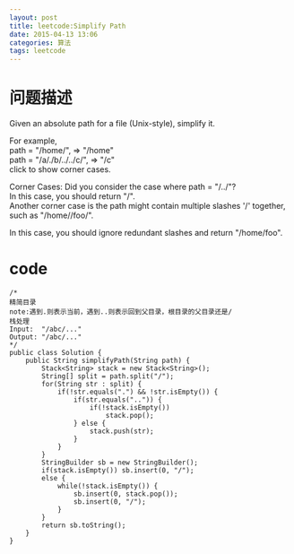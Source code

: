 ```yaml
---
layout: post
title: leetcode:Simplify Path
date: 2015-04-13 13:06
categories: 算法
tags: leetcode
---
```


# 问题描述

Given an absolute path for a file (Unix-style), simplify it.

For example,  
path = "/home/", => "/home"  
path = "/a/./b/../../c/", => "/c"  
click to show corner cases.

Corner Cases:
Did you consider the case where path = "/../"?  
In this case, you should return "/".  
Another corner case is the path might contain multiple slashes '/' together, such as "/home//foo/".

In this case, you should ignore redundant slashes and return "/home/foo".

# code

```
/*
精简目录
note:遇到.则表示当前，遇到..则表示回到父目录，根目录的父目录还是/
栈处理
Input:	"/abc/..."
Output:	"/abc/..."
*/
public class Solution {
    public String simplifyPath(String path) {
    	Stack<String> stack = new Stack<String>();
    	String[] split = path.split("/");
    	for(String str : split) {
    		if(!str.equals(".") && !str.isEmpty()) {
    			if(str.equals("..")) {
    				if(!stack.isEmpty())
    					stack.pop();
    			} else {
    				stack.push(str);
    			}
    		}
    	}
    	StringBuilder sb = new StringBuilder();
    	if(stack.isEmpty()) sb.insert(0, "/");
    	else {
        	while(!stack.isEmpty()) {
        	    sb.insert(0, stack.pop());
        	    sb.insert(0, "/");
        	}
    	}
    	return sb.toString();
    }
}
```